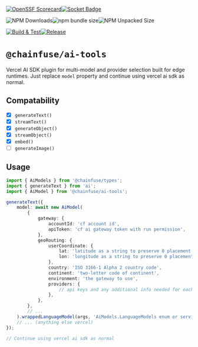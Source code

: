 [![OpenSSF Scorecard](https://api.securityscorecards.dev/projects/github.com/ChainFuse/packages/badge)](https://securityscorecards.dev/viewer/?uri=github.com/ChainFuse/packages)[![Socket Badge](https://socket.dev/api/badge/npm/package/@chainfuse/ai-tools)](https://socket.dev/npm/package/@chainfuse/ai-tools)

![NPM Downloads](https://img.shields.io/npm/dw/@chainfuse/ai-tools)![npm bundle size](https://img.shields.io/bundlephobia/min/@chainfuse/ai-tools)![NPM Unpacked Size](https://img.shields.io/npm/unpacked-size/@chainfuse/ai-tools)

[![Build & Test](https://github.com/ChainFuse/packages/actions/workflows/test.yml/badge.svg)](https://github.com/ChainFuse/packages/actions/workflows/test.yml)[![Release](https://github.com/ChainFuse/packages/actions/workflows/changeset-release.yml/badge.svg)](https://github.com/ChainFuse/packages/actions/workflows/changeset-release.yml)

# `@chainfuse/ai-tools`

Vercel AI SDK plugin for multi-model and provider selection built for edge runtimes. Just replace `model` property and continue using vercel ai sdk as normal.

## Compatability

- [x] `generateText()`
- [x] `streamText()`
- [x] `generateObject()`
- [x] `streamObject()`
- [x] `embed()`
- [ ] `generateImage()`

## Usage

```ts
import { AiModels } from '@chainfuse/types';
import { generateText } from 'ai';
import { AiModel } from '@chainfuse/ai-tools';

generateText({
	model: await new AiModel(
		{
			gateway: {
				accountId: 'cf account id',
				apiToken: 'cf ai gateway token with run permission',
			},
			geoRouting: {
				userCoordinate: {
					lat: 'latitude as a string to preserve 0 placement',
					lon: 'longitude as a string to preserve 0 placement',
				},
				country: 'ISO 3166-1 Alpha 2 country code',
				continent: 'two-letter code of continent',
				environment: 'the gateway to use',
				providers: {
					// api keys and any additional info needed for each service
				},
			},
		},
		// ...
	).wrappedLanguageModel(args, 'AiModels.LanguageModels enum or service name', 'if no enum, then model name (includes autofill typescript types based on service name)'),
	// ... (anything else vercel)
});

// Continue using vercel ai sdk as normal
```
